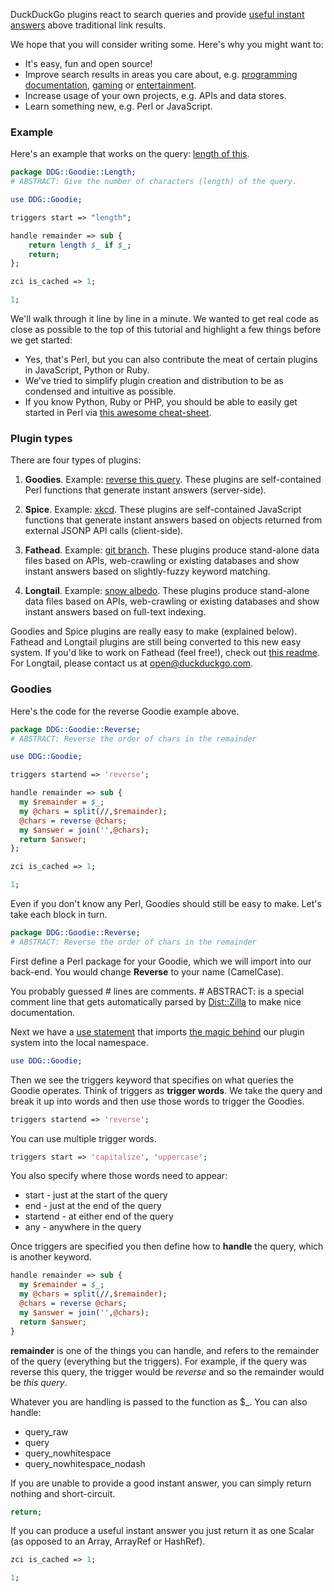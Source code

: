 DuckDuckGo plugins react to search queries and provide [useful instant answers](https://duckduckgo.com/goodies.html) above traditional link results. 

We hope that you will consider writing some. Here's why you might want to:

* It's easy, fun and open source!
* Improve search results in areas you care about, e.g. [programming documentation](https://duckduckgo.com/?q=perl+split), [gaming](https://duckduckgo.com/?q=roll+3d12+%2B+4) or [entertainment](https://duckduckgo.com/?q=xkcd).
* Increase usage of your own projects, e.g. APIs and data stores.
* Learn something new, e.g. Perl or JavaScript.

### Example

Here's an example that works on the query: [length of this](https://duckduckgo.com/?q=length+of+this).

```perl
package DDG::Goodie::Length;
# ABSTRACT: Give the number of characters (length) of the query.

use DDG::Goodie;

triggers start => "length";

handle remainder => sub {
    return length $_ if $_;
    return;
};

zci is_cached => 1;

1;
```

We'll walk through it line by line in a minute. We wanted to get real code as close as possible to the top of this tutorial and highlight a few things before we get started:

* Yes, that's Perl, but you can also contribute the meat of certain plugins in JavaScript, Python or Ruby.
* We've tried to simplify plugin creation and distribution to be as condensed and intuitive as possible.
* If you know Python, Ruby or PHP, you should be able to easily get started in Perl via [this awesome cheat-sheet](http://hyperpolyglot.org/scripting).

### Plugin types

There are four types of plugins:

1. **Goodies**. Example: [reverse this query](https://duckduckgo.com/?q=reverse+this+query). These plugins are self-contained Perl functions that generate instant answers (server-side).

2. **Spice**. Example: [xkcd](https://duckduckgo.com/?q=xkcd). These plugins are self-contained JavaScript functions that generate instant answers based on objects returned from external JSONP API calls (client-side).

3. **Fathead**. Example: [git branch](https://duckduckgo.com/?q=git+branch). These plugins produce stand-alone data files based on APIs, web-crawling or existing databases and show instant answers based on slightly-fuzzy keyword matching.

4. **Longtail**. Example: [snow albedo](https://duckduckgo.com/?q=snow+albedo). These plugins produce stand-alone data files based on APIs, web-crawling or existing databases and show instant answers based on full-text indexing.

Goodies and Spice plugins are really easy to make (explained below). Fathead and Longtail plugins are still being converted to this new easy system. If you'd like to work on Fathead (feel free!), check out [this readme](https://github.com/duckduckgo/zeroclickinfo-fathead). For Longtail, please contact us at open@duckduckgo.com.

### Goodies

Here's the code for the reverse Goodie example above.

```perl
package DDG::Goodie::Reverse;
# ABSTRACT: Reverse the order of chars in the remainder

use DDG::Goodie;

triggers startend => 'reverse';

handle remainder => sub { 
  my $remainder = $_;
  my @chars = split(//,$remainder);
  @chars = reverse @chars;
  my $answer = join('',@chars); 
  return $answer;
};

zci is_cached => 1;

1;
```

Even if you don't know any Perl, Goodies should still be easy to make. Let's take each block in turn.

```perl
package DDG::Goodie::Reverse;
# ABSTRACT: Reverse the order of chars in the remainder
```

First define a Perl package for your Goodie, which we will import into our back-end. You would change **Reverse** to your name (CamelCase). 

You probably guessed # lines are comments. # ABSTRACT: is a special comment line that gets automatically parsed by [Dist::Zilla](https://metacpan.org/module/Dist::Zilla) to make nice documentation.

Next we have a [use statement](https://duckduckgo.com/?q=perl+use) that imports [the magic behind](https://github.com/duckduckgo/duckduckgo/tree/master/lib/DDG) our plugin system into the local namespace.

```perl
use DDG::Goodie;
```

Then we see the triggers keyword that specifies on what queries the Goodie operates. Think of triggers as **trigger words**. We take the query and break it up into words and then use those words to trigger the Goodies. 

```perl
triggers startend => 'reverse';
```

You can use multiple trigger words.

```perl
triggers start => 'capitalize', 'uppercase';
```

You also specify where those words need to appear:
* start - just at the start of the query
* end - just at the end of the query
* startend - at either end of the query
* any - anywhere in the query

Once triggers are specified you then define how to **handle** the query, which is another keyword. 

```perl
handle remainder => sub { 
  my $remainder = $_;
  my @chars = split(//,$remainder);
  @chars = reverse @chars;
  my $answer = join('',@chars); 
  return $answer;
}
```

**remainder** is one of the things you can handle, and refers to the remainder of the query (everything but the triggers). For example, if the query was reverse this query, the trigger would be _reverse_ and so the remainder would be _this query_. 

Whatever you are handling is passed to the function as $_. You can also handle:
* query_raw 
* query
* query_nowhitespace
* query_nowhitespace_nodash

If you are unable to provide a good instant answer, you can simply return nothing and short-circuit.

```perl
return;
```

If you can produce a useful instant answer you just return it as one Scalar (as opposed to an Array, ArrayRef or HashRef). 

```perl
zci is_cached => 1;
```

```perl
1;
```